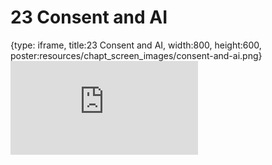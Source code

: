 # 23 Consent and AI
 
{type: iframe, title:23 Consent and AI, width:800, height:600, poster:resources/chapt_screen_images/consent-and-ai.png}
![](https://hutchdatascience.org/AI_for_Decision_Makers/no_toc/consent-and-ai.html)
 

 
